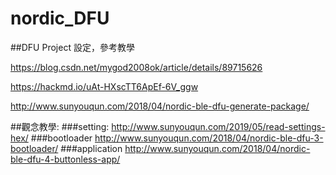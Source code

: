 # nordic_DFU
##DFU Project 設定，參考教學

https://blog.csdn.net/mygod2008ok/article/details/89715626

https://hackmd.io/uAt-HXscTT6ApEf-6V_ggw

http://www.sunyouqun.com/2018/04/nordic-ble-dfu-generate-package/

##觀念教學:
###setting:
http://www.sunyouqun.com/2019/05/read-settings-hex/
###bootloader
http://www.sunyouqun.com/2018/04/nordic-ble-dfu-3-bootloader/
###application
http://www.sunyouqun.com/2018/04/nordic-ble-dfu-4-buttonless-app/

